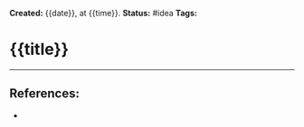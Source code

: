 **Created:** {{date}}, at {{time}}.
**Status:** #idea 
**Tags:** 

# {{title}}



---
## References:
- 